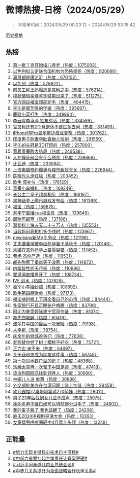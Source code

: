 <h1>
微博热搜-日榜（2024/05/29）
</h1>
<blockquote>
<p>
本榜单时间：2024/05/29 00:23:12 ~ 2024/05/29 03:15:42
</p>
</blockquote>
<p>
<a href="https://github.com/daifee/weibo-hot-search/tree/main/archives/daily">历史榜单</a>
</p>
<h2>
热榜
</h2>
<ol>

<li>
<a href="https://s.weibo.com/weibo?q=%23%E7%AC%AC%E4%B8%80%E6%89%B9%E4%B8%81%E5%85%8B%E5%BC%80%E5%A7%8B%E6%93%8D%E5%BF%83%E5%85%BB%E8%80%81%23" target="weibo">
第一批丁克开始操心养老（热度：1075003）
</a>
</li>

<li>
<a href="https://s.weibo.com/weibo?q=%23%E4%BB%A5%E8%89%B2%E5%88%97%E6%8B%9F%E8%AE%A4%E5%AE%9A%E8%81%94%E5%90%88%E5%9B%BD%E6%9C%BA%E6%9E%84%E4%B8%BA%E6%81%90%E6%80%96%E7%BB%84%E7%BB%87%23" target="weibo">
以色列拟认定联合国机构为恐怖组织（热度：920098）
</a>
</li>

<li>
<a href="https://s.weibo.com/weibo?q=%23%E6%BB%A1%E5%B1%8F%E9%83%BD%E6%98%AF%E5%94%90%E8%89%BA%E6%98%95%23" target="weibo">
满屏都是唐艺昕（热度：670102）
</a>
</li>

<li>
<a href="https://s.weibo.com/weibo?q=%23%E4%BB%A5%E8%89%B2%E5%88%97%23" target="weibo">
以色列（热度：578922）
</a>
</li>

<li>
<a href="https://s.weibo.com/weibo?q=%23%E5%89%8D%E5%91%98%E5%B7%A5%E7%A7%B0%E7%8E%8B%E5%A6%88%E5%A1%8C%E6%88%BF%E6%98%AF%E6%84%8F%E6%96%99%E4%B9%8B%E4%B8%AD%23" target="weibo">
前员工称王妈塌房是意料之中（热度：576214）
</a>
</li>

<li>
<a href="https://s.weibo.com/weibo?q=%23%E6%92%9E%E8%84%B8%E6%83%85%E4%BE%A3%E4%BA%B2%E7%BC%98%E9%89%B4%E5%AE%9A%E7%BB%93%E6%9E%9C%E5%87%BA%E6%9D%A5%E4%BA%86%23" target="weibo">
撞脸情侣亲缘鉴定结果出来了（热度：511275）
</a>
</li>

<li>
<a href="https://s.weibo.com/weibo?q=%23%E5%AE%98%E6%96%B9%E5%9B%9E%E5%BA%94%E7%A6%8F%E5%AE%9D%E9%A2%88%E9%83%A8%E6%96%AD%E6%AF%9B%23" target="weibo">
官方回应福宝颈部断毛（热度：404415）
</a>
</li>

<li>
<a href="https://s.weibo.com/weibo?q=%23%E6%9D%8E%E6%B2%81%E6%98%AF%E5%94%90%E8%89%BA%E6%98%95%E7%9A%84%E4%BC%B4%E5%A8%98%23" target="weibo">
李沁是唐艺昕的伴娘（热度：395987）
</a>
</li>

<li>
<a href="https://s.weibo.com/weibo?q=%23%E9%B9%BF%E6%99%97%E5%B0%8F%E8%8B%B1%E6%89%93%E7%89%9B%23" target="weibo">
鹿晗小英打牛（热度：349964）
</a>
</li>

<li>
<a href="https://s.weibo.com/weibo?q=%23%E6%9D%8E%E4%BA%91%E7%9D%BF%E6%9D%8E%E6%89%BF%E6%B3%BD%20%E6%8A%BD%E8%B1%A1%E5%AF%B9%E8%AF%9D%23" target="weibo">
李云睿李承泽 抽象对话（热度：334589）
</a>
</li>

<li>
<a href="https://s.weibo.com/weibo?q=%23%E5%AE%98%E5%91%98%E7%A7%B0%E8%BF%98%E6%9C%892%E4%B8%AA%E6%9C%88%E9%80%80%E4%BC%91%E4%B8%8D%E8%AF%A5%E8%BF%87%E5%A4%9A%E5%8E%BB%E9%97%AE%23" target="weibo">
官员称还有2个月退休不该过多去问（热度：331493）
</a>
</li>

<li>
<a href="https://s.weibo.com/weibo?q=%23iPhone16Pro%E6%98%BE%E7%A4%BA%E5%B1%8F%E8%BE%B9%E6%A1%86%E6%88%96%E5%8F%98%E7%AA%84%23" target="weibo">
iPhone16Pro显示屏边框或变窄（热度：301762）
</a>
</li>

<li>
<a href="https://s.weibo.com/weibo?q=%23%E5%8D%B0%E5%BA%A6%E7%94%B7%E5%AD%90%E5%89%96%E5%A6%BB%E5%AD%95%E8%82%9A%E6%9F%A5%E8%83%8E%E5%84%BF%E6%80%A7%E5%88%AB%23" target="weibo">
印度男子剖妻孕肚查胎儿性别（热度：291559）
</a>
</li>

<li>
<a href="https://s.weibo.com/weibo?q=%23%E6%9D%8E%E6%B2%81%E7%9A%84%E5%A4%B4%E5%86%A0%E6%98%AF3D%E6%89%93%E5%8D%B0%E7%9A%84%23" target="weibo">
李沁的头冠是3D打印的（热度：257800）
</a>
</li>

<li>
<a href="https://s.weibo.com/weibo?q=%23%E8%83%8C%E7%9D%80%E5%96%84%E5%AE%B0%E8%B7%91%E5%A4%A7%E7%BB%93%E5%B1%80%23" target="weibo">
背着善宰跑大结局（热度：249538）
</a>
</li>

<li>
<a href="https://s.weibo.com/weibo?q=%23%E4%BA%BA%E5%9C%A8%E7%8C%9D%E6%AD%BB%E5%89%8D%E4%BC%9A%E6%9C%89%E4%BB%80%E4%B9%88%E9%A2%84%E5%85%86%23" target="weibo">
人在猝死前会有什么预兆（热度：238666）
</a>
</li>

<li>
<a href="https://s.weibo.com/weibo?q=%23%E6%AF%94%E4%BA%9A%E8%BF%AA%23" target="weibo">
比亚迪（热度：233594）
</a>
</li>

<li>
<a href="https://s.weibo.com/weibo?q=%23%E4%B8%8A%E6%B5%B7%E7%A6%BB%E5%A9%9A%E9%A2%84%E7%BA%A6%E7%88%86%E6%BB%A1%E4%B8%8E%E6%A5%BC%E5%B8%82%E6%96%B0%E6%94%BF%E6%97%A0%E5%85%B3%23" target="weibo">
上海离婚预约爆满与楼市新政无关（热度：226944）
</a>
</li>

<li>
<a href="https://s.weibo.com/weibo?q=%23%E9%99%88%E6%99%93%E5%85%89%E5%A4%B4%E8%B5%B0%E7%BA%A2%E6%AF%AF%23" target="weibo">
陈晓光头走红毯（热度：203452）
</a>
</li>

<li>
<a href="https://s.weibo.com/weibo?q=%23%E6%AD%8C%E6%89%8B%20%E5%8F%8C%E8%A1%A5%E4%BD%8D%23" target="weibo">
歌手 双补位（热度：176129）
</a>
</li>

<li>
<a href="https://s.weibo.com/weibo?q=%23%E5%96%84%E5%AE%B0%E5%B0%8F%E7%8E%87%E5%A9%9A%E7%A4%BC%23" target="weibo">
善宰小率婚礼（热度：169249）
</a>
</li>

<li>
<a href="https://s.weibo.com/weibo?q=%23%E9%95%BF%E5%85%AC%E4%B8%BB%E4%BA%8C%E7%9A%87%E5%AD%90%E9%A1%B6%E7%96%AF%E7%9B%B8%E8%A7%81%23" target="weibo">
长公主二皇子顶疯相见（热度：166167）
</a>
</li>

<li>
<a href="https://s.weibo.com/weibo?q=%23%E9%BB%91%E7%A5%9E%E8%AF%9D%E7%99%BB%E4%B8%8A%E8%85%BE%E8%AE%AF%E6%B8%B8%E6%88%8F%E5%8F%91%E5%B8%83%E4%BC%9A%23" target="weibo">
黑神话登上腾讯游戏发布会（热度：161389）
</a>
</li>

<li>
<a href="https://s.weibo.com/weibo?q=%23%E7%A6%8F%E5%AE%9D%23" target="weibo">
福宝（热度：159875）
</a>
</li>

<li>
<a href="https://s.weibo.com/weibo?q=%23%E5%88%98%E5%AE%87%E5%AE%81%E7%9B%B4%E6%92%ADcue%E6%8F%AD%E9%9D%A2%E5%85%B7%23" target="weibo">
刘宇宁直播cue揭面具（热度：139649）
</a>
</li>

<li>
<a href="https://s.weibo.com/weibo?q=%23%E9%82%B1%E8%B4%BB%E5%8F%AF%E9%82%AE%E7%A5%A8%23" target="weibo">
邱贻可邮票（热度：137186）
</a>
</li>

<li>
<a href="https://s.weibo.com/weibo?q=%23%E9%82%93%E7%B4%AB%E6%A3%8B%E4%B8%8A%E6%B5%B7%E4%BA%94%E5%A4%A9%E4%BA%8C%E5%8D%81%E4%B8%89%E4%B8%87%E4%BA%BA%23" target="weibo">
邓紫棋上海五天二十三万人（热度：135553）
</a>
</li>

<li>
<a href="https://s.weibo.com/weibo?q=%23%E5%BD%93%E6%88%91%E5%A6%88%E9%97%AE%E6%88%91%E7%9B%B8%E6%9C%BA%E5%A4%9A%E5%B0%91%E9%92%B1%E6%97%B6%23" target="weibo">
当我妈问我相机多少钱时（热度：123667）
</a>
</li>

<li>
<a href="https://s.weibo.com/weibo?q=%23newjeans%E6%96%B0MV%E5%BC%95%E4%BA%89%E8%AE%AE%23" target="weibo">
newjeans新MV引争议（热度：121198）
</a>
</li>

<li>
<a href="https://s.weibo.com/weibo?q=%23%E4%B8%88%E5%A4%AB%E5%A9%86%E5%A9%86%E7%94%A8%E8%A2%AB%E5%8D%95%E7%BB%99%E6%80%80%E5%AD%95%E5%A6%BB%E5%AD%90%E8%8D%A1%E7%A7%8B%E5%8D%83%23" target="weibo">
丈夫婆婆用被单给怀孕妻子荡秋千（热度：120148）
</a>
</li>

<li>
<a href="https://s.weibo.com/weibo?q=%23%E6%9C%AA%E5%A9%9A%E5%9C%A8%E6%84%8F%E5%A4%96%E6%80%80%E5%AD%95%E4%B8%8A%E8%A6%81%E9%9B%B6%E5%AE%B9%E9%94%99%23" target="weibo">
未婚在意外怀孕上要零容错（热度：117452）
</a>
</li>

<li>
<a href="https://s.weibo.com/weibo?q=%23%E6%9B%B9%E6%9D%A8%20%E6%9D%B0%E4%BC%A6%E4%B8%A5%E9%80%89%23" target="weibo">
曹杨 杰伦严选（热度：116531）
</a>
</li>

<li>
<a href="https://s.weibo.com/weibo?q=%23%E8%83%A1%E5%85%88%E7%85%A6%E6%83%B9%E4%BA%86%E7%A7%A6%E5%B2%9A%E7%AD%89%E4%BA%8E%E6%B2%A1%E6%83%B9%23" target="weibo">
胡先煦惹了秦岚等于没惹（热度：114872）
</a>
</li>

<li>
<a href="https://s.weibo.com/weibo?q=%23%E5%86%85%E5%A8%B1%E6%99%BA%E6%80%A7%E6%81%8B%E5%A4%A9%E8%8A%B1%E6%9D%BF%23" target="weibo">
内娱智性恋天花板（热度：110996）
</a>
</li>

<li>
<a href="https://s.weibo.com/weibo?q=%23%E7%BF%9F%E6%BD%87%E9%97%BB%E7%9B%B4%E6%92%AD%E9%BB%91%E7%89%99%E4%BA%86%23" target="weibo">
翟潇闻直播黑牙了（热度：108734）
</a>
</li>

<li>
<a href="https://s.weibo.com/weibo?q=%23IVE%20%E5%88%92%E6%B0%B4%23" target="weibo">
IVE 划水（热度：107829）
</a>
</li>

<li>
<a href="https://s.weibo.com/weibo?q=%23%E5%96%84%E5%AE%B0%E5%B0%8F%E7%8E%87%E5%A9%9A%E7%BA%B1%E7%85%A7%23" target="weibo">
善宰小率婚纱照（热度：100692）
</a>
</li>

<li>
<a href="https://s.weibo.com/weibo?q=%23%E6%AD%8C%E6%89%8B%E7%AC%AC%E5%9B%9B%E6%9C%9F%E6%AD%8C%E5%8D%95%23" target="weibo">
歌手第四期歌单（热度：97173）
</a>
</li>

<li>
<a href="https://s.weibo.com/weibo?q=%23%E7%A6%8F%E5%AE%9D%E5%95%A5%E6%97%B6%E5%80%99%E4%B8%8A%E4%B8%8B%E7%8F%AD%E5%85%A8%E7%9C%8B%E8%87%AA%E5%B7%B1%E7%9A%84%E5%BF%83%E6%83%85%23" target="weibo">
福宝啥时候上下班全看自己的心情（热度：84444）
</a>
</li>

<li>
<a href="https://s.weibo.com/weibo?q=%23%E5%A4%9A%E5%AE%B6%E9%93%B6%E8%A1%8C%E5%BC%80%E5%90%AF%E6%B2%89%E7%9D%A1%E8%B4%A6%E6%88%B7%E5%94%A4%E9%86%92%23" target="weibo">
多家银行开启沉睡账户唤醒（热度：83706）
</a>
</li>

<li>
<a href="https://s.weibo.com/weibo?q=%23%E9%98%BF%E6%B2%81%E4%B8%BA%E8%A9%B9%E9%9B%AF%E5%A9%B7%E9%99%88%E5%BB%BA%E5%AE%81%E5%AE%98%E5%8F%B8%E4%BD%9C%E8%AF%81%23" target="weibo">
阿沁为詹雯婷陈建宁官司作证（热度：81074）
</a>
</li>

<li>
<a href="https://s.weibo.com/weibo?q=%23%E8%83%A1%E5%85%88%E7%85%A6%E5%96%9D%E9%86%89%23" target="weibo">
胡先煦喝醉（热度：80419）
</a>
</li>

<li>
<a href="https://s.weibo.com/weibo?q=%23%E6%B3%A2%E5%B0%94%E5%9C%A8%E4%B8%AD%E5%9B%BD%E7%9A%84%E6%9C%80%E5%90%8E%E4%B8%80%E6%AC%A1%E5%86%92%E9%99%A9%23" target="weibo">
波尔在中国的最后一次冒险（热度：79138）
</a>
</li>

<li>
<a href="https://s.weibo.com/weibo?q=%23%E4%BA%BA%E5%AD%97%E6%8B%96%23" target="weibo">
人字拖（热度：78754）
</a>
</li>

<li>
<a href="https://s.weibo.com/weibo?q=%23%E5%BA%86%E4%BD%99%E5%B9%B4%E7%9A%84%E5%80%BE%E5%9F%8E%E7%88%B8%E7%88%B8%E4%BB%AC%23" target="weibo">
庆余年的倾城爸爸们（热度：77608）
</a>
</li>

<li>
<a href="https://s.weibo.com/weibo?q=%23%E8%80%81%E5%B8%88%E6%9B%BF%E4%BD%A0%E5%B0%9D%E4%BA%86%E6%A0%91%E4%B8%8A%E6%A8%B1%E6%A1%83%E4%B8%8D%E5%A5%BD%E5%90%83%23" target="weibo">
老师替你尝了树上樱桃不好吃（热度：75721）
</a>
</li>

<li>
<a href="https://s.weibo.com/weibo?q=%23%E7%8E%8B%E5%8A%9B%E5%AE%8F%20%E6%9D%A5%E4%B8%8D%E6%9D%A5%23" target="weibo">
王力宏 来不来（热度：64697）
</a>
</li>

<li>
<a href="https://s.weibo.com/weibo?q=%23%E5%85%B3%E4%BA%8E%E6%88%91%E5%92%8C%E9%AC%BC%E6%88%90%E4%B8%BA%E6%9C%8B%E5%8F%8B%E8%BF%99%E4%BB%B6%E4%BA%8B%23" target="weibo">
关于我和鬼成为朋友这件事（热度：56745）
</a>
</li>

<li>
<a href="https://s.weibo.com/weibo?q=%23%E7%AC%AC%E4%B8%80%E6%AC%A1%E8%A7%81%E5%9C%B0%E9%93%81%E6%88%B7%E5%9E%8B%E7%9A%84%E6%88%BF%E5%AD%90%23" target="weibo">
第一次见地铁户型的房子（热度：48368）
</a>
</li>

<li>
<a href="https://s.weibo.com/weibo?q=%23%E6%B5%A9%E7%80%9A%E5%A4%AA%E7%A9%BA%E5%86%8D%E4%B8%80%E6%AC%A1%E7%95%99%E4%B8%8B%E4%B8%AD%E5%9B%BD%E8%B6%B3%E8%BF%B9%23" target="weibo">
浩瀚太空再一次留下中国足迹（热度：47418）
</a>
</li>

<li>
<a href="https://s.weibo.com/weibo?q=%23%E6%B5%81%E6%B5%AA%E7%8B%97%E5%9B%9E%E5%9B%9E%E5%B7%B2%E6%89%BE%E5%88%B0%E9%A2%86%E5%85%BB%E4%BA%BA%23" target="weibo">
流浪狗回回已找到领养人（热度：30960）
</a>
</li>

<li>
<a href="https://s.weibo.com/weibo?q=%23%E6%9E%97%E5%A9%89%E5%84%BF%E4%BA%BA%E8%AE%BE%20%E5%8D%95%E8%96%84%23" target="weibo">
林婉儿人设 单薄（热度：30886）
</a>
</li>

<li>
<a href="https://s.weibo.com/weibo?q=%23%E5%A4%96%E4%BA%A4%E9%83%A8%E6%89%B9%E7%BE%8E%E6%96%B9%E5%9C%A8%E5%8F%B0%E6%B9%BE%E9%97%AE%E9%A2%98%E4%B8%8A%E9%94%99%E4%B8%8A%E5%8A%A0%E9%94%99%23" target="weibo">
外交部批美方在台湾问题上错上加错（热度：29458）
</a>
</li>

<li>
<a href="https://s.weibo.com/weibo?q=%23%E5%B9%BC%E5%84%BF%E5%9B%AD%E6%91%8627%E6%A1%8C%E5%9D%9D%E5%9D%9D%E5%AE%B4%E8%AF%B7270%E8%90%8C%E5%A8%83%23" target="weibo">
幼儿园摆27桌坝坝宴请270萌娃（热度：28011）
</a>
</li>

<li>
<a href="https://s.weibo.com/weibo?q=%23%E7%94%B7%E5%AD%9023%E5%B9%B4%E5%90%8E%E6%89%BE%E5%88%B0%E5%A5%B3%E5%84%BF%E6%B3%A3%E4%B8%8D%E6%88%90%E5%A3%B0%23" target="weibo">
男子23年后找到女儿泣不成声（热度：25975）
</a>
</li>

<li>
<a href="https://s.weibo.com/weibo?q=%23%E5%BE%90%E5%86%AC%E5%86%AC%E5%B0%B9%E5%AD%90%E7%BB%B4%E5%B7%B2%E7%BB%8F%E5%8F%AF%E4%BB%A5%E5%9D%A6%E7%84%B6%E8%81%8A%E5%88%86%E8%BF%87%E6%89%8B%E4%BA%86%23" target="weibo">
徐冬冬尹子维已经可以坦然聊分过手了（热度：24802）
</a>
</li>

<li>
<a href="https://s.weibo.com/weibo?q=%23%E6%88%91%E7%9A%84%E9%BA%A6%E5%AD%90%E7%86%9F%E4%BA%86%20%E6%88%91%E4%B9%9F%E8%AF%A5%E9%86%92%E4%BA%86%23" target="weibo">
我的麦子熟了 我也该醒了（热度：24208）
</a>
</li>

<li>
<a href="https://s.weibo.com/weibo?q=%23%E7%9B%B4%E5%87%BB2024%E7%94%B5%E8%A7%86%E5%89%A7%E5%AF%BC%E6%BC%94%E5%A4%A7%E4%BC%9A%23" target="weibo">
直击2024电视剧导演大会（热度：18363）
</a>
</li>

<li>
<a href="https://s.weibo.com/weibo?q=%23%E5%A5%B3%E7%AB%A5%E7%8C%9B%E7%94%A9%E5%91%BC%E5%95%A6%E5%9C%88%E7%A0%B8%E4%B8%AD4%E6%9C%88%E5%A9%B4%E5%84%BF%E5%A4%B4%E9%A1%B6%23" target="weibo">
女童猛甩呼啦圈砸中4月婴儿头顶（热度：13249）
</a>
</li>

</ol>
<h2>
正能量
</h2>
<ol>

<li>
<a href="https://s.weibo.com/weibo?q=%23%23%E5%8A%AA%E5%8A%9B%E5%AE%9E%E7%8E%B0%E5%85%B3%E9%94%AE%E6%A0%B8%E5%BF%83%E6%8A%80%E6%9C%AF%E8%87%AA%E4%B8%BB%E5%8F%AF%E6%8E%A7%23%23" target="weibo">
#努力实现关键核心技术自主可控#
</a>
</li>

<li>
<a href="https://s.weibo.com/weibo?q=%23%23%E4%B8%AD%E9%83%A8%E5%85%AD%E7%9C%81%E8%A6%81%E6%89%9B%E8%B5%B7%E4%B8%BB%E4%BD%93%E8%B4%A3%E4%BB%BB%E8%AE%A9%E8%84%8A%E6%A2%81%E6%9B%B4%E7%A1%AC%23%23" target="weibo">
#中部六省要扛起主体责任让脊梁更硬#
</a>
</li>

<li>
<a href="https://s.weibo.com/weibo?q=%23%23%E4%B9%A0%E8%BF%91%E5%B9%B3%E5%90%8C%E8%B5%A4%E9%81%93%E5%87%A0%E5%86%85%E4%BA%9A%E6%80%BB%E7%BB%9F%E4%BC%9A%E8%B0%88%23%23" target="weibo">
#习近平同赤道几内亚总统会谈#
</a>
</li>

<li>
<a href="https://s.weibo.com/weibo?q=%23%23%E4%B8%AD%E8%B5%A4%E5%87%A0%E5%85%B3%E7%B3%BB%E6%8F%90%E5%8D%87%E4%B8%BA%E5%85%A8%E9%9D%A2%E6%88%98%E7%95%A5%E5%90%88%E4%BD%9C%E4%BC%99%E4%BC%B4%E5%85%B3%E7%B3%BB%23%23" target="weibo">
#中赤几关系提升为全面战略合作伙伴关系#
</a>
</li>

</ol>